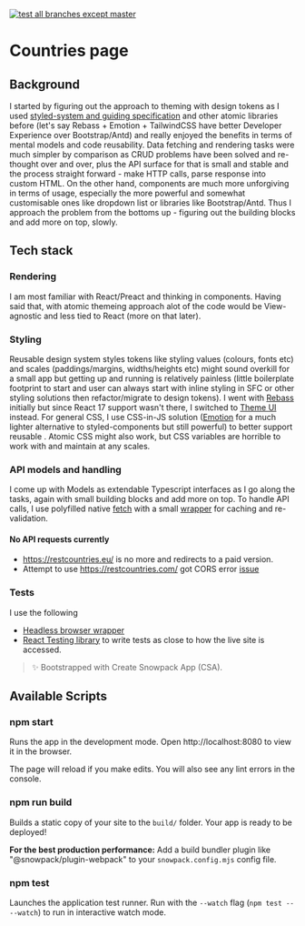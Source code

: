 [![test all branches except master](https://github.com/cheshirecode/restcountries/actions/workflows/base.yml/badge.svg)](https://github.com/cheshirecode/restcountries/actions/workflows/base.yml)
# Countries page

## Background
I started by figuring out the approach to theming with design tokens as I used [styled-system and guiding specification](https://styled-system.com/theme-specification/) and other atomic libraries before (let's say Rebass + Emotion + TailwindCSS have better Developer Experience over Bootstrap/Antd) and really enjoyed the benefits in terms of mental models and code reusability. Data fetching and rendering tasks were much simpler by comparison as CRUD problems have been solved and re-thought over and over, plus the API surface for that is small and stable and the process straight forward - make HTTP calls, parse response into custom HTML. On the other hand, components are much more unforgiving in terms of usage, especially the more powerful and somewhat customisable ones like dropdown list or libraries like Bootstrap/Antd. Thus I approach the problem from the bottoms up - figuring out the building blocks and add more on top, slowly.

## Tech stack
### Rendering
I am most familiar with React/Preact and thinking in components. Having said that, with atomic themeing approach alot of the code would be View-agnostic and less tied to React (more on that later).

### Styling
Reusable design system styles tokens like styling values (colours, fonts etc) and scales (paddings/margins, widths/heights etc) might sound overkill for a small app but getting up and running is relatively painless (little boilerplate footprint to start and user can always start with inline styling in SFC or other styling solutions then refactor/migrate to design tokens). I went with [Rebass](https://github.com/rebassjs/rebass) initially but since React 17 support wasn't there, I switched to [Theme UI](https://theme-ui.com/) instead. For general CSS, I use CSS-in-JS solution ([Emotion](https://emotion.sh/) for a much lighter alternative to styled-components but still powerful) to better support reusable . Atomic CSS might also work, but CSS variables are horrible to work with and maintain at any scales.

### API models and handling
I come up with Models as extendable Typescript interfaces as I go along the tasks, again with small building blocks and add more on top. To handle API calls, I use polyfilled native [fetch](https://github.com/developit/unfetch) with a small [wrapper](https://swr.vercel.app/) for caching and re-validation.

#### No API requests currently
 - https://restcountries.eu/ is no more and redirects to a paid version.
 - Attempt to use https://restcountries.com/  got CORS error [issue](https://gitlab.com/amatos/rest-countries/-/issues/34)

### Tests
I use the following
- [Headless browser wrapper](https://modern-web.dev/docs/test-runner/overview/) 
- [React Testing library](https://testing-library.com/docs/react-testing-library/intro)
to write tests as close to how the live site is accessed.

> ✨ Bootstrapped with Create Snowpack App (CSA).
## Available Scripts

### npm start

Runs the app in the development mode.
Open http://localhost:8080 to view it in the browser.

The page will reload if you make edits.
You will also see any lint errors in the console.

### npm run build

Builds a static copy of your site to the `build/` folder.
Your app is ready to be deployed!

**For the best production performance:** Add a build bundler plugin like "@snowpack/plugin-webpack" to your `snowpack.config.mjs` config file.

### npm test

Launches the application test runner.
Run with the `--watch` flag (`npm test -- --watch`) to run in interactive watch mode.
